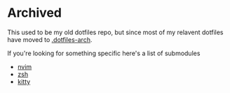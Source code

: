 # Archived
This used to be my old dotfiles repo, but since most of my relavent dotfiles have moved to [.dotfiles-arch](https://github.com/vague2k/.dotfiles-arch).

If you're looking for something specific here's a list of submodules
- [nvim](https://github.com/vague2k/dotfiles-nvim)
- [zsh](https://github.com/vague2k/dotfiles-nvim)
- [kitty](https://github.com/vague2k/dotfiles-nvim)
